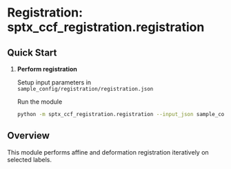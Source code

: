 # Registration: sptx_ccf_registration.registration

## Quick Start

1. **Perform registration**

   Setup input parameters in `sample_config/registration/registration.json`  
        
   Run the module

    ```bash
    python -m sptx_ccf_registration.registration --input_json sample_config/registration/registration.json
    ```


## Overview

This module performs affine and deformation registration iteratively on selected labels. 



